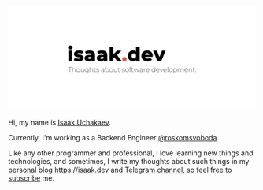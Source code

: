 <p align="center">
  <a target="_blank" href="https://isaak.dev">
  <img src="https://raw.githubusercontent.com/lk-geimfari/lk-geimfari.github.io/master/assets/images/other/preview.png" width="660"/>
  </a>
</p>


Hi, my name is [Isaak Uchakaev](https://isaak.dev/about/).

Currently, I'm working as a Backend Engineer [@roskomsvoboda](https://github.com/roskomsvoboda).

Like any other programmer and professional, I love learning new things and technologies, and sometimes, 
I write my thoughts about such things in my personal blog https://isaak.dev and [Telegram channel](https://t.me/the_art_of_development), so feel free to [subscribe](https://isaak.dev/subscribe/) me. 
